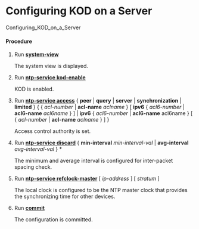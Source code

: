 Configuring KOD on a Server
===========================

Configuring_KOD_on_a_Server

#### Procedure

1. Run [**system-view**](cmdqueryname=system-view)
   
   
   
   The system view is displayed.
2. Run [**ntp-service kod-enable**](cmdqueryname=ntp-service+kod-enable)
   
   
   
   KOD is enabled.
3. Run [**ntp-service access**](cmdqueryname=ntp-service+access) { **peer** | **query** | **server** | **synchronization** | **limited** } { { *acl-number* | **acl-name** *aclname* } [ **ipv6** { *acl6-number* | **acl6-name** *acl6name* } ] | **ipv6** { *acl6-number* | **acl6-name** acl6name } [ { *acl-number* | **acl-name** *aclname* } ] }
   
   
   
   Access control authority is set.
4. Run [**ntp-service discard**](cmdqueryname=ntp-service+discard) { **min-interval** *min-interval-val* | **avg-interval** *avg-interval-val* } \*
   
   
   
   The minimum and average interval is configured for inter-packet spacing check.
5. Run [**ntp-service refclock-master**](cmdqueryname=ntp-service+refclock-master) [ *ip-address* ] [ *stratum* ]
   
   
   
   The local clock is configured to be the NTP master clock that provides the synchronizing time for other devices.
6. Run [**commit**](cmdqueryname=commit)
   
   
   
   The configuration is committed.